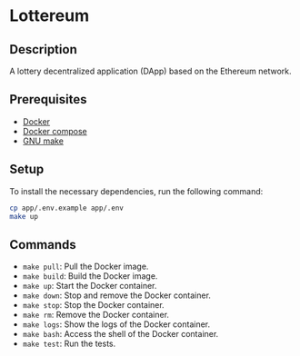 # Lottereum

## Description

A lottery decentralized application (DApp) based on the Ethereum network.

## Prerequisites

- [Docker](https://docs.docker.com/engine/install/)
- [Docker compose](https://docs.docker.com/compose/install/)
- [GNU make](https://www.gnu.org/software/make/)

## Setup

To install the necessary dependencies, run the following command:

```bash
cp app/.env.example app/.env
make up
```

## Commands

- `make pull`: Pull the Docker image.
- `make build`: Build the Docker image.
- `make up`: Start the Docker container.
- `make down`: Stop and remove the Docker container.
- `make stop`: Stop the Docker container.
- `make rm`: Remove the Docker container.
- `make logs`: Show the logs of the Docker container.
- `make bash`: Access the shell of the Docker container.
- `make test`: Run the tests.
